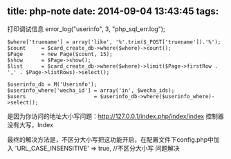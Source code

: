 title: php-note
date: 2014-09-04 13:43:45
tags:
---

打印调试信息
error_log("userinfo", 3, "php_sql_err.log");

	$where['truename'] = array('like', '%'.trim($_POST['truename']).'%');
	$count     = $card_create_db->where($where)->count();
	$Page      = new Page($count, 15);
	$show      = $Page->show();
	$list      = $card_create_db->where($where)->limit($Page->firstRow . ',' . $Page->listRows)->select();

	$userinfo_db = M('Userinfo');
	$userinfo_where['wecha_id'] = array('in', $wecha_ids);
	$users                      = $userinfo_db->where($userinfo_where)->select();

是因为你访问的地址大小写问题：http://127.0.0.1/index.php/index/index
控制器没有大写，Index

最终的解决方法是，不区分大小写把这功能开启，在配置文件下config.php中加入
'URL_CASE_INSENSITIVE'  => true, //不区分大小写 问题解决